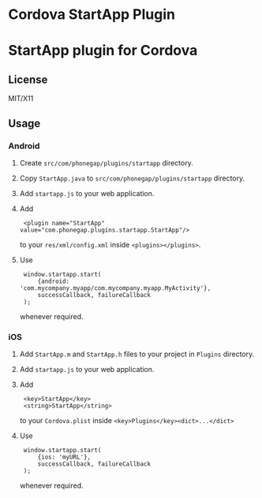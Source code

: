 Cordova StartApp Plugin
==========================

# StartApp plugin for Cordova

## License

MIT/X11

## Usage

### Android

1. Create `src/com/phonegap/plugins/startapp` directory.
2. Copy `StartApp.java` to `src/com/phonegap/plugins/startapp` directory.
3. Add `startapp.js` to your web application.
4. Add

        <plugin name="StartApp" value="com.phonegap.plugins.startapp.StartApp"/>

   to your `res/xml/config.xml` inside `<plugins></plugins>`.
5. Use

        window.startapp.start(
            {android: 'com.mycompany.myapp/com.mycompany.myapp.MyActivity'},
            successCallback, failureCallback
        );

   whenever required.

### iOS

1. Add `StartApp.m` and `StartApp.h` files to your project in `Plugins`
   directory.
2. Add `startapp.js` to your web application.
3. Add

        <key>StartApp</key>
        <string>StartApp</string>

   to your `Cordova.plist` inside `<key>Plugins</key><dict>...</dict>`
4. Use

        window.startapp.start(
            {ios: 'myURL'},
            successCallback, failureCallback
        );

   whenever required.
